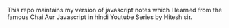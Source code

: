 This repo maintains my version of javascript notes which I learned from the famous Chai Aur Javascript in hindi Youtube Series by Hitesh sir.
